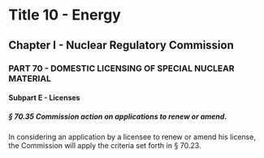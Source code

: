 
# Title 10 - Energy
## Chapter I - Nuclear Regulatory Commission
### PART 70 - DOMESTIC LICENSING OF SPECIAL NUCLEAR MATERIAL
#### Subpart E - Licenses
##### § 70.35 Commission action on applications to renew or amend.

In considering an application by a licensee to renew or amend his license, the Commission will apply the criteria set forth in § 70.23.
